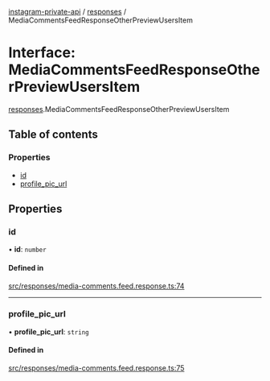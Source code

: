 [instagram-private-api](../../README.md) / [responses](../../modules/responses.md) / MediaCommentsFeedResponseOtherPreviewUsersItem

# Interface: MediaCommentsFeedResponseOtherPreviewUsersItem

[responses](../../modules/responses.md).MediaCommentsFeedResponseOtherPreviewUsersItem

## Table of contents

### Properties

- [id](MediaCommentsFeedResponseOtherPreviewUsersItem.md#id)
- [profile\_pic\_url](MediaCommentsFeedResponseOtherPreviewUsersItem.md#profile_pic_url)

## Properties

### id

• **id**: `number`

#### Defined in

[src/responses/media-comments.feed.response.ts:74](https://github.com/Nerixyz/instagram-private-api/blob/b3351b9/src/responses/media-comments.feed.response.ts#L74)

___

### profile\_pic\_url

• **profile\_pic\_url**: `string`

#### Defined in

[src/responses/media-comments.feed.response.ts:75](https://github.com/Nerixyz/instagram-private-api/blob/b3351b9/src/responses/media-comments.feed.response.ts#L75)
